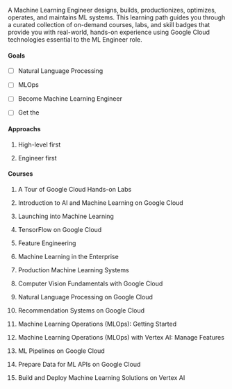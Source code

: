 A Machine Learning Engineer designs, builds, productionizes, optimizes, operates, and maintains ML systems. This learning path guides you through a curated collection of on-demand courses, labs, and skill badges that provide you with real-world, hands-on experience using Google Cloud technologies essential to the ML Engineer role.

#### Goals

- [ ] Natural Language Processing
    
- [ ] MLOps
    
- [ ] Become Machine Learning Engineer
    
- [ ] Get the
    

#### Approachs

1. High-level first
    
2. Engineer first
    

#### Courses

1. A Tour of Google Cloud Hands-on Labs
    
2. Introduction to AI and Machine Learning on Google Cloud
    
3. Launching into Machine Learning
    
4. TensorFlow on Google Cloud
    
5. Feature Engineering
    
6. Machine Learning in the Enterprise
    
7. Production Machine Learning Systems
    
8. Computer Vision Fundamentals with Google Cloud
    
9. Natural Language Processing on Google Cloud
    
10. Recommendation Systems on Google Cloud
    
11. Machine Learning Operations (MLOps): Getting Started
    
12. Machine Learning Operations (MLOps) with Vertex AI: Manage Features
    
13. ML Pipelines on Google Cloud
    
14. Prepare Data for ML APIs on Google Cloud
    
15. Build and Deploy Machine Learning Solutions on Vertex AI